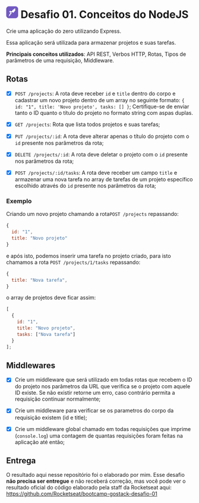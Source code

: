 # ![alt text](./assets/images/favicon.png "Rocketseat Logo") Desafio 01. Conceitos do NodeJS

Crie uma aplicação do zero utilizando Express.

Essa aplicação será utilizada para armazenar projetos e suas tarefas.

**Principais conceitos utilizados**: API REST, Verbos HTTP, Rotas, Tipos de parâmetros de uma requisição, Middleware.

## Rotas

- [x] `POST /projects`: A rota deve receber `id` e `title` dentro do corpo e cadastrar um novo projeto dentro de um array no seguinte formato: `{ id: "1", title: 'Novo projeto', tasks: [] }`; Certifique-se de enviar tanto o ID quanto o título do projeto no formato string com aspas duplas.

- [x] `GET /projects`: Rota que lista todos projetos e suas tarefas;

- [x] `PUT /projects/:id`: A rota deve alterar apenas o título do projeto com o `id` presente nos parâmetros da rota;

- [x] `DELETE /projects/:id`: A rota deve deletar o projeto com o `id` presente nos parâmetros da rota;

- [x] `POST /projects/:id/tasks`: A rota deve receber um campo `title` e armazenar uma nova tarefa no array de tarefas de um projeto específico escolhido através do `id` presente nos parâmetros da rota;

### Exemplo

Criando um novo projeto chamando a rota`POST /projects` repassando:

```js
{
  id: "1",
  title: "Novo projeto"
}
```

e após isto, podemos inserir uma tarefa no projeto criado, para isto chamamos a rota `POST /projects/1/tasks` repassando:

```js
{
  title: "Nova tarefa",
}
```

o array de projetos deve ficar assim:

```js
[
  {
    id: "1",
    title: "Novo projeto",
    tasks: ["Nova tarefa"]
  }
];
```

## Middlewares

- [x] Crie um middleware que será utilizado em todas rotas que recebem o ID do projeto nos parâmetros da URL que verifica se o projeto com aquele ID existe. Se não existir retorne um erro, caso contrário permita a requisição continuar normalmente;

- [x] Crie um middleware para verificar se os parametros do corpo da requisição existem (id e title);

- [x] Crie um middleware global chamado em todas requisições que imprime (`console.log`) uma contagem de quantas requisições foram feitas na aplicação até então;

## Entrega
O resultado aqui nesse repositório foi o elaborado por mim. Esse desafio **não precisa ser entregue** e não receberá correção, mas você pode ver o resultado oficial do código elaborado pela staff da Rocketseat aqui: https://github.com/Rocketseat/bootcamp-gostack-desafio-01
